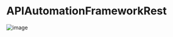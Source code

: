 # APIAutomationFrameworkRest

![image](https://github.com/senguptashubham/APIAutomationFrameworkRest/assets/152764603/e91c94b1-6ff1-4818-a094-cae49c2a36ce)

